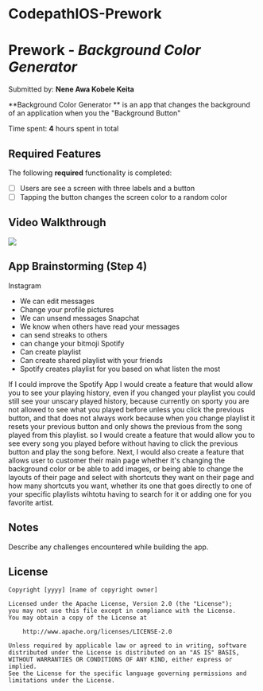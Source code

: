 # CodepathIOS-Prework
# Prework - *Background Color Generator*

Submitted by: **Nene Awa Kobele Keita**

**Background Color Generator ** is an app that changes the background of an application when you the "Background Button"

Time spent: **4** hours spent in total

## Required Features

The following **required** functionality is completed:

- [ ] Users are see a screen with three labels and a button
- [ ] Tapping the button changes the screen color to a random color
 
## Video Walkthrough
<div>
    <a href="https://www.loom.com/share/75ddb6e01aac4e829c6c69781e449b96">
    </a>
    <a href="https://www.loom.com/share/75ddb6e01aac4e829c6c69781e449b96">
      <img style="max-width:300px;" src="null">
    </a>
  </div>

## App Brainstorming (Step 4)
Instagram
- We can edit messages
- Change your profile pictures
- We can unsend messages
Snapchat
- We know when others have read your messages
- can send streaks to others
- can change your bitmoji
Spotify
- Can create playlist
- Can create shared playlist with your friends
- Spotify creates playlist for you based on what listen the most

If I could improve the Spotify App I would create a feature that would allow you to see your playing history, even if you changed your playlist you could still see your unscary played history, because currently on sporty you are not allowed to see what you played before unless you click the previous button, and that does not always work because when you change playlist it resets your previous button and only shows the previous from the song played from this playlist. so I would create a feature that would allow you to see every song you played before without having to click the previous button and play the song before. Next, I would also create a feature that allows user to customer their main page whether it's changing the background color or be able to add images, or being able to change the layouts of their page and select with shortcuts they want on their page and how many shortcuts you want, whether its one that goes directly to one of your specific playlists wihtotu having to search for it or adding one for you favorite artist. 

## Notes

Describe any challenges encountered while building the app.

## License

    Copyright [yyyy] [name of copyright owner]

    Licensed under the Apache License, Version 2.0 (the "License");
    you may not use this file except in compliance with the License.
    You may obtain a copy of the License at

        http://www.apache.org/licenses/LICENSE-2.0

    Unless required by applicable law or agreed to in writing, software
    distributed under the License is distributed on an "AS IS" BASIS,
    WITHOUT WARRANTIES OR CONDITIONS OF ANY KIND, either express or implied.
    See the License for the specific language governing permissions and
    limitations under the License.
